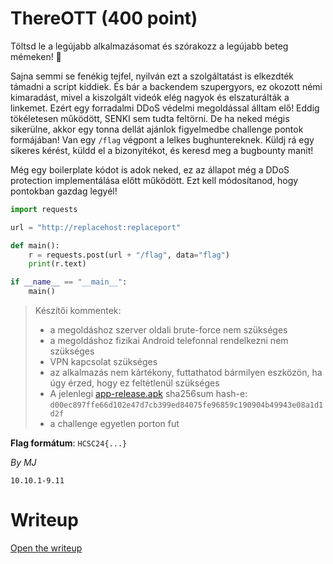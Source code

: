 # ThereOTT (400 point)
Töltsd le a legújabb alkalmazásomat és szórakozz a legújabb beteg mémeken! 🤪

Sajna semmi se fenékig tejfel, nyilván ezt a szolgáltatást is elkezdték támadni a script kiddiek. És bár a backendem szupergyors, ez okozott némi kimaradást, mivel a kiszolgált videók elég nagyok és elszaturálták a linkemet. Ezért egy forradalmi DDoS védelmi megoldással álltam elő! Eddig tökéletesen működött, SENKI sem tudta feltörni. De ha neked mégis sikerülne, akkor egy tonna dellát ajánlok figyelmedbe challenge pontok formájában! Van egy `/flag` végpont a lelkes bughuntereknek. Küldj rá egy sikeres kérést, küldd el a bizonyítékot, és keresd meg a bugbounty manit!

Még egy boilerplate kódot is adok neked, ez az állapot még a DDoS protection implementálása előtt működött. Ezt kell módosítanod, hogy pontokban gazdag legyél!

```python
import requests

url = "http://replacehost:replaceport"

def main():
    r = requests.post(url + "/flag", data="flag")
    print(r.text)

if __name__ == "__main__":
    main()
```

> Készítői kommentek:
>-  a megoldáshoz szerver oldali brute-force nem szükséges
>-  a megoldáshoz fizikai Android telefonnal rendelkezni nem szükséges
>-  VPN kapcsolat szükséges
>-  az alkalmazás nem kártékony, futtathatod bármilyen eszközön, ha úgy érzed, hogy ez feltétlenül szükséges
>-  A jelenlegi [app-release.apk](files/app-release.apk) sha256sum hash-e:
> `d00ec897ffe66d102e47d7cb399ed84075fe96859c190904b49943e08a1d1d2f`
>-  a challenge egyetlen porton fut

**Flag formátum**: `HCSC24{...}`

*By MJ*

`10.10.1-9.11`

# Writeup
[Open the writeup](WRITEUP.md)